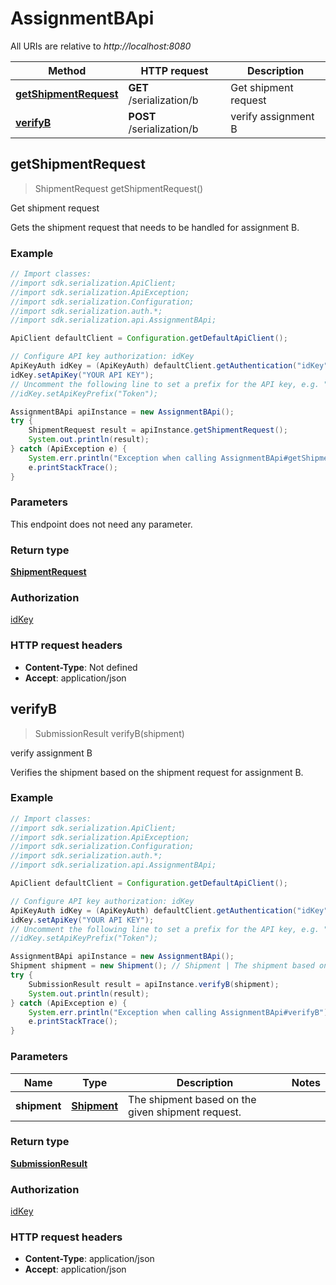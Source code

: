 # AssignmentBApi

All URIs are relative to *http://localhost:8080*

Method | HTTP request | Description
------------- | ------------- | -------------
[**getShipmentRequest**](AssignmentBApi.md#getShipmentRequest) | **GET** /serialization/b | Get shipment request
[**verifyB**](AssignmentBApi.md#verifyB) | **POST** /serialization/b | verify assignment B



## getShipmentRequest

> ShipmentRequest getShipmentRequest()

Get shipment request

Gets the shipment request that needs to be handled for assignment B.

### Example

```java
// Import classes:
//import sdk.serialization.ApiClient;
//import sdk.serialization.ApiException;
//import sdk.serialization.Configuration;
//import sdk.serialization.auth.*;
//import sdk.serialization.api.AssignmentBApi;

ApiClient defaultClient = Configuration.getDefaultApiClient();

// Configure API key authorization: idKey
ApiKeyAuth idKey = (ApiKeyAuth) defaultClient.getAuthentication("idKey");
idKey.setApiKey("YOUR API KEY");
// Uncomment the following line to set a prefix for the API key, e.g. "Token" (defaults to null)
//idKey.setApiKeyPrefix("Token");

AssignmentBApi apiInstance = new AssignmentBApi();
try {
    ShipmentRequest result = apiInstance.getShipmentRequest();
    System.out.println(result);
} catch (ApiException e) {
    System.err.println("Exception when calling AssignmentBApi#getShipmentRequest");
    e.printStackTrace();
}
```

### Parameters

This endpoint does not need any parameter.

### Return type

[**ShipmentRequest**](ShipmentRequest.md)

### Authorization

[idKey](../README.md#idKey)

### HTTP request headers

- **Content-Type**: Not defined
- **Accept**: application/json


## verifyB

> SubmissionResult verifyB(shipment)

verify assignment B

Verifies the shipment based on the shipment request for assignment B.

### Example

```java
// Import classes:
//import sdk.serialization.ApiClient;
//import sdk.serialization.ApiException;
//import sdk.serialization.Configuration;
//import sdk.serialization.auth.*;
//import sdk.serialization.api.AssignmentBApi;

ApiClient defaultClient = Configuration.getDefaultApiClient();

// Configure API key authorization: idKey
ApiKeyAuth idKey = (ApiKeyAuth) defaultClient.getAuthentication("idKey");
idKey.setApiKey("YOUR API KEY");
// Uncomment the following line to set a prefix for the API key, e.g. "Token" (defaults to null)
//idKey.setApiKeyPrefix("Token");

AssignmentBApi apiInstance = new AssignmentBApi();
Shipment shipment = new Shipment(); // Shipment | The shipment based on the given shipment request.
try {
    SubmissionResult result = apiInstance.verifyB(shipment);
    System.out.println(result);
} catch (ApiException e) {
    System.err.println("Exception when calling AssignmentBApi#verifyB");
    e.printStackTrace();
}
```

### Parameters


Name | Type | Description  | Notes
------------- | ------------- | ------------- | -------------
 **shipment** | [**Shipment**](Shipment.md)| The shipment based on the given shipment request. |

### Return type

[**SubmissionResult**](SubmissionResult.md)

### Authorization

[idKey](../README.md#idKey)

### HTTP request headers

- **Content-Type**: application/json
- **Accept**: application/json

